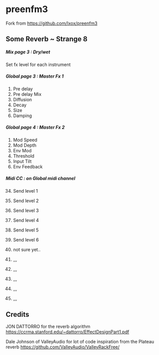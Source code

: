 # preenfm3

Fork from https://github.com/Ixox/preenfm3

## Some Reverb ~ Strange 8

##### Mix page 3 : Dry/wet

Set fx level for each instrument

##### Global page 3 : Master Fx 1

1. Pre delay
2. Pre delay Mix
3. Diffusion
4. Decay
5. Size
6. Damping

##### Global page 4 : Master Fx 2

1. Mod Speed 
2. Mod Depth 
3. Env Mod 
4. Threshold
5. Input Tilt 
6. Env Feedback

##### Midi CC : on Global midi channel

34.    Send level 1
35.    Send level 2
36.    Send level 3
37.    Send level 4
38.    Send level 5
39.    Send level 6

40.    not sure yet..
41.    ,,,
42.    ,,,
43.    ,,,
44.    ,,,
45.    ,,,   


## Credits
JON DATTORRO for the reverb algorithm
https://ccrma.stanford.edu/~dattorro/EffectDesignPart1.pdf

Dale Johnson of ValleyAudio for lot of code inspiration from the Plateau reverb
https://github.com/ValleyAudio/ValleyRackFree/